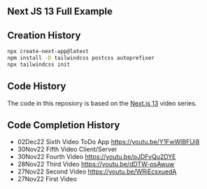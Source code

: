 ## Next JS 13 Full Example

## Creation History

```bash
npx create-next-app@latest
npm install -D tailwindcss postcss autoprefixer
npx tailwindcss init
```

## Code History

The code in this reposiory is based on the
[Next.js 13](https://www.youtube.com/watch?v=xXwxEudjiAY&list=PLxCkFZQohykk8ejbV94XbigHSONNq4m3C)
video series.

## Code Completion History

- 02Dec22 Sixth Video ToDo App https://youtu.be/Y1FwWlBFUi8
- 30Nov22 Fifth Video Client/Server
- 30Nov22 Fourth Video https://youtu.be/pJDFvQu2DYE
- 28Nov22 Third Video https://youtu.be/dDTW-psAwuw
- 27Nov22 Second Video https://youtu.be/WRjEcsxuedA
- 27Nov22 First Video
